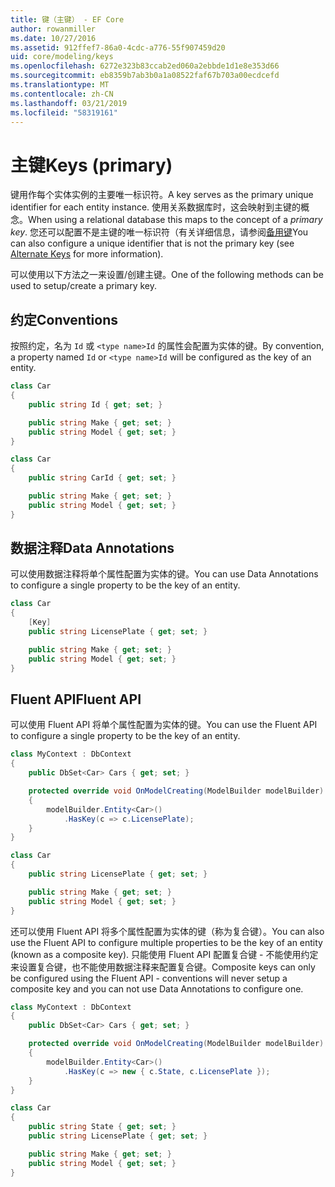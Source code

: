 ```yaml
---
title: 键（主键） - EF Core
author: rowanmiller
ms.date: 10/27/2016
ms.assetid: 912ffef7-86a0-4cdc-a776-55f907459d20
uid: core/modeling/keys
ms.openlocfilehash: 6272e323b83ccab2ed060a2ebbde1d1e8e353d66
ms.sourcegitcommit: eb8359b7ab3b0a1a08522faf67b703a00ecdcefd
ms.translationtype: MT
ms.contentlocale: zh-CN
ms.lasthandoff: 03/21/2019
ms.locfileid: "58319161"
---
```

# <a name="keys-primary"></a><span data-ttu-id="25b81-102">主键</span><span class="sxs-lookup"><span data-stu-id="25b81-102">Keys (primary)</span></span>

<span data-ttu-id="25b81-103">键用作每个实体实例的主要唯一标识符。</span><span class="sxs-lookup"><span data-stu-id="25b81-103">A key serves as the primary unique identifier for each entity instance.</span></span> <span data-ttu-id="25b81-104">使用关系数据库时，这会映射到主键的概念。</span><span class="sxs-lookup"><span data-stu-id="25b81-104">When using a relational database this maps to the concept of a *primary key*.</span></span> <span data-ttu-id="25b81-105">您还可以配置不是主键的唯一标识符（有关详细信息，请参阅[备用键](alternate-keys.md)</span><span class="sxs-lookup"><span data-stu-id="25b81-105">You can also configure a unique identifier that is not the primary key (see [Alternate Keys](alternate-keys.md) for more information).</span></span> 

<span data-ttu-id="25b81-106">可以使用以下方法之一来设置/创建主键。</span><span class="sxs-lookup"><span data-stu-id="25b81-106">One of the following methods can be used to setup/create a primary key.</span></span>

## <a name="conventions"></a><span data-ttu-id="25b81-107">约定</span><span class="sxs-lookup"><span data-stu-id="25b81-107">Conventions</span></span>

<span data-ttu-id="25b81-108">按照约定，名为 `Id` 或 `<type name>Id` 的属性会配置为实体的键。</span><span class="sxs-lookup"><span data-stu-id="25b81-108">By convention, a property named `Id` or `<type name>Id` will be configured as the key of an entity.</span></span>

<!-- [!code-csharp[Main](samples/core/Modeling/Conventions/Samples/KeyId.cs?highlight=3)] -->
``` csharp
class Car
{
    public string Id { get; set; }

    public string Make { get; set; }
    public string Model { get; set; }
}
```

<!-- [!code-csharp[Main](samples/core/Modeling/Conventions/Samples/KeyTypeNameId.cs?highlight=3)] -->
``` csharp
class Car
{
    public string CarId { get; set; }

    public string Make { get; set; }
    public string Model { get; set; }
}
```

## <a name="data-annotations"></a><span data-ttu-id="25b81-109">数据注释</span><span class="sxs-lookup"><span data-stu-id="25b81-109">Data Annotations</span></span>

<span data-ttu-id="25b81-110">可以使用数据注释将单个属性配置为实体的键。</span><span class="sxs-lookup"><span data-stu-id="25b81-110">You can use Data Annotations to configure a single property to be the key of an entity.</span></span>

<!-- [!code-csharp[Main](samples/core/Modeling/DataAnnotations/Samples/KeySingle.cs?highlight=3,4)] -->
``` csharp
class Car
{
    [Key]
    public string LicensePlate { get; set; }

    public string Make { get; set; }
    public string Model { get; set; }
}
```

## <a name="fluent-api"></a><span data-ttu-id="25b81-111">Fluent API</span><span class="sxs-lookup"><span data-stu-id="25b81-111">Fluent API</span></span>

<span data-ttu-id="25b81-112">可以使用 Fluent API 将单个属性配置为实体的键。</span><span class="sxs-lookup"><span data-stu-id="25b81-112">You can use the Fluent API to configure a single property to be the key of an entity.</span></span>

<!-- [!code-csharp[Main](samples/core/Modeling/FluentAPI/Samples/KeySingle.cs?highlight=7,8)] -->
``` csharp
class MyContext : DbContext
{
    public DbSet<Car> Cars { get; set; }

    protected override void OnModelCreating(ModelBuilder modelBuilder)
    {
        modelBuilder.Entity<Car>()
            .HasKey(c => c.LicensePlate);
    }
}

class Car
{
    public string LicensePlate { get; set; }

    public string Make { get; set; }
    public string Model { get; set; }
}
```

<span data-ttu-id="25b81-113">还可以使用 Fluent API 将多个属性配置为实体的键（称为复合键）。</span><span class="sxs-lookup"><span data-stu-id="25b81-113">You can also use the Fluent API to configure multiple properties to be the key of an entity (known as a composite key).</span></span> <span data-ttu-id="25b81-114">只能使用 Fluent API 配置复合键 - 不能使用约定来设置复合键，也不能使用数据注释来配置复合键。</span><span class="sxs-lookup"><span data-stu-id="25b81-114">Composite keys can only be configured using the Fluent API - conventions will never setup a composite key and you can not use Data Annotations to configure one.</span></span>

<!-- [!code-csharp[Main](samples/core/Modeling/FluentAPI/Samples/KeyComposite.cs?highlight=7,8)] -->
``` csharp
class MyContext : DbContext
{
    public DbSet<Car> Cars { get; set; }

    protected override void OnModelCreating(ModelBuilder modelBuilder)
    {
        modelBuilder.Entity<Car>()
            .HasKey(c => new { c.State, c.LicensePlate });
    }
}

class Car
{
    public string State { get; set; }
    public string LicensePlate { get; set; }

    public string Make { get; set; }
    public string Model { get; set; }
}
```
